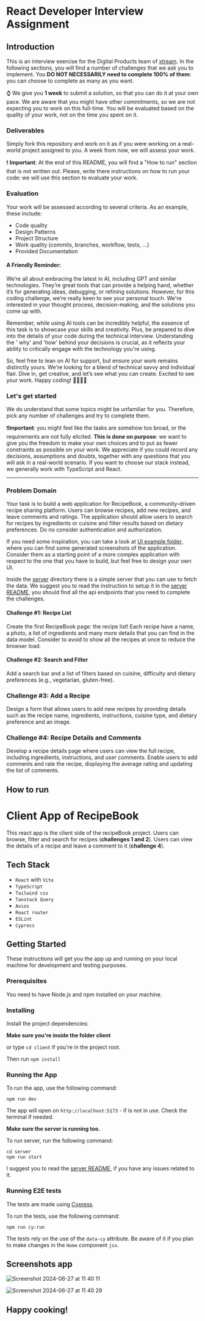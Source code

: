 <!---
Hi! We're happy you opened this file, not everyone does!
To let us know you did, paste a capybara picture
in the How to Run section 😊
These will be extra points for you!
-->

# React Developer Interview Assignment

## Introduction

This is an interview exercise for the Digital Products team of [xtream](https://www.linkedin.com/company/xtream-srl). In
the following sections, you will find a number of challenges that we ask you to implement. You **DO NOT NECESSARILY need
to complete 100% of them**: you can choose to complete as many as you want.

:watch: We give you **1 week** to submit a solution, so that you can do it at your own pace. We are aware that you might
have other commitments, so we are not expecting you to work on this full-time. You will be evaluated based on the
quality of your work, not on the time you spent on it.

### Deliverables

Simply fork this repository and work on it as if you were working on a real-world project assigned to you. A week from
now, we will assess your work.

:heavy_exclamation_mark: **Important**: At the end of this README, you will find a "How to run" section that is not
written out. Please, write there instructions on how to run your code: we will use this section to evaluate your work.

### Evaluation

Your work will be assessed according to several criteria. As an example, these include:

- Code quality
- Design Patterns
- Project Structure
- Work quality (commits, branches, workflow, tests, ...)
- Provided Documentation

#### A Friendly Reminder:

We’re all about embracing the latest in AI, including GPT and similar technologies. They’re great tools that can provide
a helping hand, whether it’s for generating ideas, debugging, or refining solutions. However, for this coding challenge,
we’re really keen to see your personal touch. We're interested in your thought process, decision-making, and the
solutions you come up with.

Remember, while using AI tools can be incredibly helpful, the essence of this task is to showcase your skills and
creativity. Plus, be prepared to dive into the details of your code during the technical interview. Understanding the '
why' and 'how' behind your decisions is crucial, as it reflects your ability to critically engage with the technology
you're using.

So, feel free to lean on AI for support, but ensure your work remains distinctly yours. We're looking for a blend of
technical savvy and individual flair. Dive in, get creative, and let’s see what you can create. Excited to see your
work. Happy coding! 🚀💼👩‍💻

### Let's get started

We do understand that some topics might be unfamiliar for you. Therefore, pick any number of challenges and try to
complete them.

:heavy_exclamation_mark:**Important**: you might feel like the tasks are somehow too broad, or the requirements are not
fully elicited. **This is done on purpose**: we want to give you the freedom to make your own choices and to put as
fewer constraints as possible on your work. We appreciate if you could record any decisions, assumptions and doubts,
together with any questions that you will ask in a real-world scenario. If you want to choose our stack instead, we
generally work with TypeScript and React.

---

### Problem Domain

Your task is to build a web application for RecipeBook, a community-driven recipe sharing platform. Users can browse
recipes, add new recipes, and leave comments and ratings. The application should allow users to search for recipes by
ingredients or cuisine and filter results based on dietary preferences. Do no consider authentication and authorization.

If you need some inspiration, you can take a look at [UI example folder](./ui-examples), where you can find some
generated screenshots of the application. Consider them as a starting point of a more complex application with respect
to the one that you have to build, but feel free to design your own UI.

Inside the [server](./server) directory there is a simple server that you can use to fetch the data. We suggest you to
read the instruction to setup it in the [server README](./server/README.md), you should find all the api endpoints that
you need to complete the challenges.

#### Challenge #1: Recipe List

Create the first RecipeBook page: the recipe list! Each recipe have a name, a photo, a list of ingredients
and many more details that you can find in the data model. Consider to avoid to show all the recipes at once to reduce
the browser load.

#### Challenge #2: Search and Filter

Add a search bar and a list of filters based on cuisine, difficulty and dietary preferences (e.g., vegetarian, gluten-free).

### Challenge #3: Add a Recipe

Design a form that allows users to add new recipes by providing details such as the recipe name, ingredients,
instructions, cuisine type, and dietary preference and an image.

### Challenge #4: Recipe Details and Comments

Develop a recipe details page where users can view the full recipe, including ingredients, instructions, and user
comments. Enable users to add comments and rate the recipe, displaying the average rating and updating the list of
comments.

## How to run

# Client App of RecipeBook

This react app is the client side of the recipeBook project.
Users can browse, filter and search for recipes (**challenges 1 and 2**).
Users can view the details of a recipe and leave a comment to it (**challenge 4**).

## Tech Stack

- `React` with `Vite`
- `TypeScript`
- `Tailwind css`
- `Tanstack Query`
- `Axios`
- `React router`
- `ESLint`
- `Cypress`

## Getting Started

These instructions will get you the app up and running on your local machine for development and testing purposes.

### Prerequisites

You need to have Node.js and npm installed on your machine.

### Installing

Install the project dependencies:

**Make sure you're inside the folder client**

or type `cd client` if you're in the project root.

Then run `npm install`

### Running the App

To run the app, use the following command:

`npm run dev`

The app will open on `http://localhost:5173` - if is not in use. Check the terminal if needed.

**Make sure the server is running too.**

To run server, run the following command:

```
cd server
npm run start
```

I suggest you to read the [server README](https://github.com/xtreamsrl/interviews-front-end-assignment/blob/main/server/README.md), if you have any issues related to it.

### Running E2E tests

The tests are made using [Cypress](https://www.cypress.io/).

To run the tests, use the following command:

`npm run cy:run`

The tests rely on the use of the `data-cy` attribute.
Be aware of it if you plan to make changes in the `Home` component `jsx`.

## Screenshots app

![Screenshot 2024-06-27 at 11 40 11](https://github.com/theflucs/recipeBook/assets/89919203/ce2be2e7-0aa4-4e9b-bf43-33e6526a7d13)

![Screenshot 2024-06-27 at 11 40 29](https://github.com/theflucs/recipeBook/assets/89919203/8a9194a2-5b9c-48ee-b1b7-ba99e4828513)

## Happy cooking!
